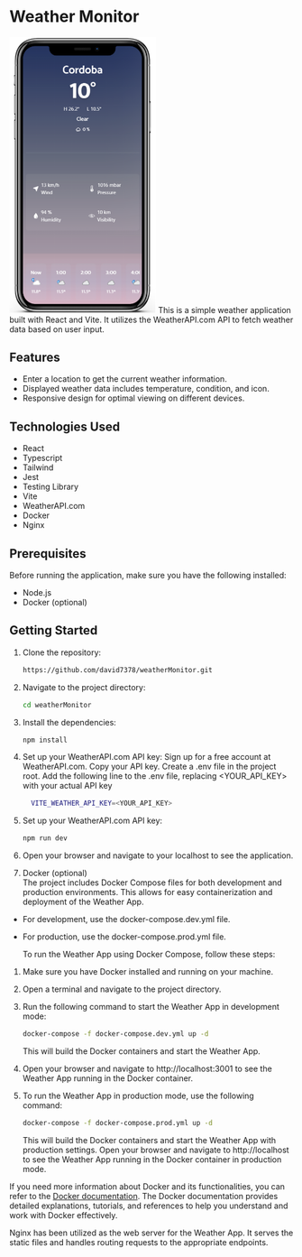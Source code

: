 # Weather Monitor

<img src="/src/assets/img.png" alt="WeatherMonitor-app" width="260px">
This is a simple weather application built with React and Vite. It utilizes the WeatherAPI.com API to fetch weather data based on user input.

## Features

- Enter a location to get the current weather information.
- Displayed weather data includes temperature, condition, and icon.
- Responsive design for optimal viewing on different devices.

## Technologies Used

- React
- Typescript
- Tailwind
- Jest
- Testing Library
- Vite
- WeatherAPI.com
- Docker
- Nginx

## Prerequisites

Before running the application, make sure you have the following installed:

- Node.js
- Docker (optional)

## Getting Started

1. Clone the repository:

   ```bash
   https://github.com/david7378/weatherMonitor.git

   ```

2. Navigate to the project directory:

   ```bash
   cd weatherMonitor

   ```

3. Install the dependencies:

   ```bash
   npm install

   ```

4. Set up your WeatherAPI.com API key:
   Sign up for a free account at WeatherAPI.com.
   Copy your API key.
   Create a .env file in the project root.
   Add the following line to the .env file, replacing <YOUR_API_KEY> with your actual API key

   ```bash
     VITE_WEATHER_API_KEY=<YOUR_API_KEY>

   ```

5. Set up your WeatherAPI.com API key:

   ```bash
   npm run dev

   ```

6. Open your browser and navigate to your localhost to see the application.

7. Docker (optional)  
   The project includes Docker Compose files for both development and production environments. This allows for easy containerization and deployment of the Weather App.

- For development, use the docker-compose.dev.yml file.
- For production, use the docker-compose.prod.yml file.

  To run the Weather App using Docker Compose, follow these steps:

1. Make sure you have Docker installed and running on your machine.
2. Open a terminal and navigate to the project directory.
3. Run the following command to start the Weather App in development mode:

   ```bash
   docker-compose -f docker-compose.dev.yml up -d
   ```

   This will build the Docker containers and start the Weather App.

4. Open your browser and navigate to http://localhost:3001 to see the Weather App running in the Docker container.
5. To run the Weather App in production mode, use the following command:
   ```bash
   docker-compose -f docker-compose.prod.yml up -d
   ```
   This will build the Docker containers and start the Weather App with production settings.
   Open your browser and navigate to http://localhost to see the Weather App running in the Docker container in production mode.

If you need more information about Docker and its functionalities, you can refer to the [Docker documentation](https://docs.docker.com/). The Docker documentation provides detailed explanations, tutorials, and references to help you understand and work with Docker effectively.

Nginx has been utilized as the web server for the Weather App. It serves the static files and handles routing requests to the appropriate endpoints.
